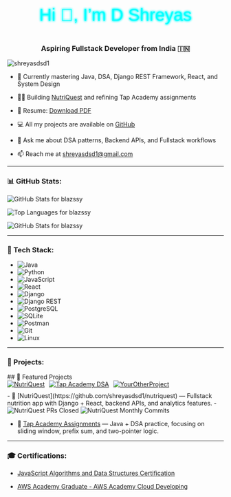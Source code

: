 
<div align="center">
  <svg width="600" height="100" viewBox="0 0 600 100" xmlns="http://www.w3.org/2000/svg">
    <defs>
      <filter id="neon-glow" x="-50%" y="-50%" width="200%" height="200%">
        <feGaussianBlur stdDeviation="3" result="blurred"/>
        <feMerge>
          <feMergeNode in="blurred"/>
          <feMergeNode in="blurred"/>
          <feMergeNode in="SourceGraphic"/>
        </feMerge>
      </filter>
    </defs>
    <text
      x="50%" y="50%"
      dominant-baseline="middle"
      text-anchor="middle"
      font-family="Verdana, sans-serif"
      font-size="48"
      fill="#00FFFF"
      filter="url(#neon-glow)"
    >
      Hi 👋, I’m D Shreyas
    </text>
  </svg>
</div>
<h3 align="center">Aspiring Fullstack Developer from India 🇮🇳</h3>

<p align="left">
  <img 
    src="https://komarev.com/ghpvc/?username=shreyasdsd1&label=Profile%20views&color=0e75b6&style=flat" 
    alt="shreyasdsd1" 
  />
</p>

- 🌱 Currently mastering Java, DSA, Django REST Framework, React, and System Design

- 👨‍💻 Building [NutriQuest](https://github.com/shreyasdsd1/NutriQuest) and refining Tap Academy assignments

- 📑 Resume: [Download PDF](https://drive.google.com/file/d/1pn6OfZ4kDQzT0Z0iDkhz1rO35LI-s0HC/view?usp=sharing)

- 💻 All my projects are available on [GitHub](https://github.com/shreyasdsd1)

- 💬 Ask me about DSA patterns, Backend APIs, and Fullstack workflows

- 📫 Reach me at shreyasdsd1@gmail.com

---

<h3 align="left">📊 GitHub Stats:</h3>

<p align="left">
 <img 
  src="https://github-readme-stats.vercel.app/api?username=blazssy&show_icons=true&theme=radical&count_private=true" 
  alt="GitHub Stats for blazssy" 
/>

</p>

<p align="left">
<img 
  src="https://github-readme-stats.vercel.app/api/top-langs/?username=blazssy&layout=compact&theme=radical" 
  alt="Top Languages for blazssy" 
/>



</p>

<p align="left">
 <img 
  src="https://github-readme-stats.vercel.app/api?username=blazssy&show_icons=true&theme=radical&count_private=true" 
  alt="GitHub Stats for blazssy" 
/>

</p>

---

<h3 align="left">🔧 Tech Stack:</h3>

- ![Java](https://img.shields.io/badge/java-%23ED8B00.svg?style=flat&logo=java&logoColor=white)
- ![Python](https://img.shields.io/badge/python-3670A0?style=flat&logo=python&logoColor=ffdd54)
- ![JavaScript](https://img.shields.io/badge/javascript-%23323330.svg?style=flat&logo=javascript&logoColor=%23F7DF1E)
- ![React](https://img.shields.io/badge/react-%2320232a.svg?style=flat&logo=react&logoColor=%61DAFB)
- ![Django](https://img.shields.io/badge/django-%23092E20.svg?style=flat&logo=django&logoColor=white)
- ![Django REST](https://img.shields.io/badge/Django-REST-ff1709?style=flat&logo=django&logoColor=white)
- ![PostgreSQL](https://img.shields.io/badge/postgres-%23316192.svg?style=flat&logo=postgresql&logoColor=white)
- ![SQLite](https://img.shields.io/badge/sqlite-%2307405e.svg?style=flat&logo=sqlite&logoColor=white)
- ![Postman](https://img.shields.io/badge/Postman-FF6C37?style=flat&logo=postman&logoColor=white)
- ![Git](https://img.shields.io/badge/git-%23F05033.svg?style=flat&logo=git&logoColor=white)
- ![Linux](https://img.shields.io/badge/Linux-FCC624?style=flat&logo=linux&logoColor=black)

---

<h3 align="left">📂 Projects:</h3>
## 🚀 Featured Projects



<div align="left" style="display: flex; gap: 10px; overflow-x: auto; padding-bottom: 10px;">

  <a href="https://github.com/blazssy/NutriQuest" target="_blank" rel="noopener noreferrer">
    <img 
      src="https://img.shields.io/badge/NutriQuest-Fullstack%20Nutrition%20App-blue?style=for-the-badge&logo=djangorestframework&logoColor=white" 
      alt="NutriQuest" 
    />
  </a>

  <a href="https://github.com/blazssy/TapAcademy-DSA" target="_blank" rel="noopener noreferrer">
    <img 
      src="https://img.shields.io/badge/TapAcademy-DSA%20Practice-green?style=for-the-badge&logo=java&logoColor=white" 
      alt="Tap Academy DSA" 
    />
  </a>

  <a href="https://github.com/blazssy/YourOtherProject" target="_blank" rel="noopener noreferrer">
    <img 
      src="https://img.shields.io/badge/YourProject-Feature%20X-red?style=for-the-badge&logo=react&logoColor=white" 
      alt="YourOtherProject" 
    />
  </a>

  <!-- Add more badges here following the same pattern -->
</div>
- 🥗 [NutriQuest](https://github.com/shreyasdsd1/nutriquest) — Fullstack nutrition app with Django + React, backend APIs, and analytics features.
- <img 
  src="https://img.shields.io/github/issues-pr-closed-raw/blazssy/NutriQuest?style=flat&logo=github&label=NutriQuest%20PRs" 
  alt="NutriQuest PRs Closed" 
/>
<img 
  src="https://img.shields.io/github/commit-activity/m/blazssy/NutriQuest?style=flat&logo=git&label=NutriQuest%20Commits" 
  alt="NutriQuest Monthly Commits" 
/>

- 📘 [Tap Academy Assignments](https://github.com/shreyasdsd1/TapAcademy-DSA) — Java + DSA practice, focusing on sliding window, prefix sum, and two-pointer logic.



---

<h3 align="left">🎓 Certifications:</h3>

- [JavaScript Algorithms and Data Structures Certification](https://drive.google.com/file/d/1K-bMIJWUFIEbTgAMGZmb-Kyvxl2LJ1U6/view?usp=sharing)

- [AWS Academy Graduate - AWS Academy Cloud Developing](https://www.credly.com/badges/3b96d27d-7efb-461c-b656-4781ee52c863/public_url)
